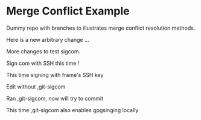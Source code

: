 # Merge Conflict Example

Dummy repo with branches to illustrates merge conflict resolution methods.

Here is a new arbitrary change ...

More changes to test sigcom.

Sign com with SSH this time !

This time signing with frame's SSH key

Edit without ,git-sigcom

Ran ,git-sigcom, now will try to commit

This time ,git-sigcom also enables gpgsinging locally
